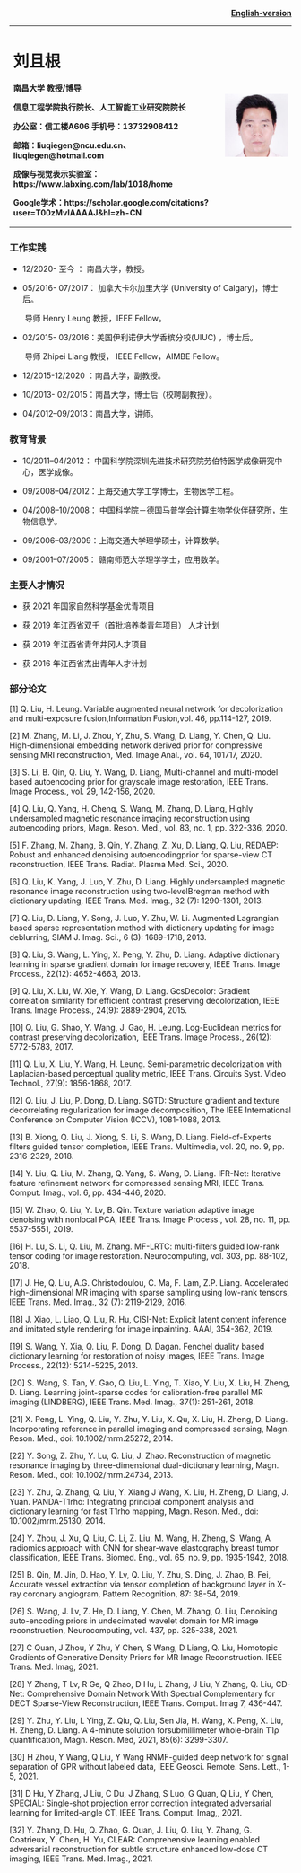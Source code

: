 <div style="float:right">
<p><b><a href="/en-index.html">English-version</a></b></p>
</div>

<div >
<table >
  <tr border="none">
    <td width="75%">
      <h1>刘且根</h1>
      <p><b>南昌大学 教授/博导</b></p>
      <p><b>信息工程学院执行院长、人工智能工业研究院院长</b></p>
      <p><b>办公室：信工楼A606      手机号：13732908412</b></p>
      <p><b>邮箱：liuqiegen@ncu.edu.cn、liuqiegen@hotmail.com</b></p>
      <p><b>成像与视觉表示实验室：https://www.labxing.com/lab/1018/home</b></p>
      <p><b>Google学术：https://scholar.google.com/citations?user=T00zMvIAAAAJ&hl=zh-CN</b></p>
        </td>
<td width="25%" >
  <img src="/zhengjianzhao.jpg" width="100%">
</td>
 </tr>
</table>
</div>




### 工作实践
- 12/2020-    至今    ： 南昌大学，教授。

- 05/2016- 07/2017： 加拿大卡尔加里大学 (University of Calgary)，博士后。

  ​                                   导师 Henry Leung 教授，IEEE Fellow。

- 02/2015- 03/2016：美国伊利诺伊大学香槟分校(UIUC) ，博士后。

  ​                                   导师 Zhipei Liang 教授， IEEE Fellow，AIMBE Fellow。

- 12/2015-12/2020 ：南昌大学，副教授。

- 10/2013- 02/2015：南昌大学，博士后（校聘副教授）。

- 04/2012–09/2013：南昌大学，讲师。



### 教育背景
- 10/2011–04/2012： 中国科学院深圳先进技术研究院劳伯特医学成像研究中心，医学成像。

- 09/2008–04/2012：上海交通大学工学博士，生物医学工程。

- 04/2008–10/2008： 中国科学院－德国马普学会计算生物学伙伴研究所，生物信息学。

- 09/2006–03/2009：上海交通大学理学硕士，计算数学。

- 09/2001–07/2005： 赣南师范大学理学学士，应用数学。



### 主要人才情况
- 获 2021 年国家自然科学基金优青项目

- 获 2019 年江西省双千（首批培养类青年项目） 人才计划

- 获 2019 年江西省青年井冈人才项目

- 获 2016 年江西省杰出青年人才计划

### 部分论文

[1] Q. Liu, H. Leung. Variable augmented neural network for decolorization and multi-exposure fusion,Information Fusion,vol. 46, pp.114-127, 2019. 

[2] M. Zhang, M. Li, J. Zhou, Y, Zhu, S. Wang, D. Liang, Y. Chen, Q. Liu. High-dimensional embedding network derived prior for compressive sensing MRI reconstruction, Med. Image Anal., vol. 64, 101717, 2020. 

[3] S. Li, B. Qin, Q. Liu, Y. Wang, D. Liang, Multi-channel and multi-model based autoencoding prior for grayscale image restoration, IEEE Trans. Image Process., vol. 29, 142-156, 2020. 

[4] Q. Liu, Q. Yang, H. Cheng, S. Wang, M. Zhang, D. Liang, Highly undersampled magnetic resonance imaging
reconstruction using autoencoding priors, Magn. Reson. Med., vol. 83, no. 1, pp. 322-336, 2020. 

[5] F. Zhang, M. Zhang, B. Qin, Y. Zhang, Z. Xu, D. Liang, Q. Liu, REDAEP: Robust and enhanced denoising autoencodingprior for sparse-view CT reconstruction, IEEE Trans. Radiat. Plasma Med. Sci., 2020.

[6] Q. Liu, K. Yang, J. Luo, Y. Zhu, D. Liang. Highly undersampled magnetic resonance image reconstruction using two-levelBregman method with dictionary updating, IEEE Trans. Med. Imag., 32 (7): 1290-1301, 2013.

[7] Q. Liu, D. Liang, Y. Song, J. Luo, Y. Zhu, W. Li. Augmented Lagrangian based sparse representation method with dictionary updating for image deblurring, SIAM J. Imag. Sci., 6 (3): 1689-1718, 2013. 

[8] Q. Liu, S. Wang, L. Ying, X. Peng, Y. Zhu, D. Liang. Adaptive dictionary learning in sparse gradient domain for image recovery, IEEE Trans. Image Process., 22(12): 4652-4663, 2013. 

[9] Q. Liu, X. Liu, W. Xie, Y. Wang, D. Liang. GcsDecolor: Gradient correlation similarity for efficient contrast preserving decolorization, IEEE Trans. Image Process., 24(9): 2889-2904, 2015.

[10] Q. Liu, G. Shao, Y. Wang, J. Gao, H. Leung. Log-Euclidean metrics for contrast preserving decolorization, IEEE Trans. Image Process., 26(12): 5772-5783, 2017.

[11] Q. Liu, X. Liu, Y. Wang, H. Leung. Semi-parametric decolorization with Laplacian-based perceptual quality metric, IEEE Trans. Circuits Syst. Video Technol., 27(9): 1856-1868, 2017. 

[12] Q. Liu, J. Liu, P. Dong, D. Liang. SGTD: Structure gradient and texture decorrelating regularization for image decomposition, The IEEE International Conference on Computer Vision (ICCV), 1081-1088, 2013.

[13] B. Xiong, Q. Liu, J. Xiong, S. Li, S. Wang, D. Liang. Field-of-Experts filters guided tensor completion, IEEE Trans. Multimedia, vol. 20, no. 9, pp. 2316-2329, 2018. 

[14] Y. Liu, Q. Liu, M. Zhang, Q. Yang, S. Wang, D. Liang. IFR-Net: Iterative feature refinement network for compressed sensing MRI, IEEE Trans. Comput. Imag., vol. 6, pp. 434-446, 2020. 

[15] W. Zhao, Q. Liu, Y. Lv, B. Qin. Texture variation adaptive image denoising with nonlocal PCA, IEEE Trans. Image Process., vol. 28, no. 11, pp. 5537-5551, 2019. 

[16] H. Lu, S. Li, Q. Liu, M. Zhang. MF-LRTC: multi-filters guided low-rank tensor coding for image
restoration. Neurocomputing, vol. 303, pp. 88-102, 2018. 

[17] J. He, Q. Liu, A.G. Christodoulou, C. Ma, F. Lam, Z.P. Liang. Accelerated high-dimensional MR imaging with sparse sampling using low-rank tensors, IEEE Trans. Med. Imag., 32 (7): 2119-2129, 2016. 

[18] J. Xiao, L. Liao, Q. Liu, R. Hu, CISI-Net: Explicit latent content inference and imitated style rendering for image inpainting. AAAI, 354-362, 2019.

[19] S. Wang, Y. Xia, Q. Liu, P. Dong, D. Dagan. Fenchel duality based dictionary learning for restoration of noisy images, IEEE Trans. Image Process., 22(12): 5214-5225, 2013. 

[20] S. Wang, S. Tan, Y. Gao, Q. Liu, L. Ying, T. Xiao, Y. Liu, X. Liu, H. Zheng, D. Liang. Learning joint-sparse codes for calibration-free parallel MR imaging (LINDBERG), IEEE Trans. Med. Imag., 37(1):
251-261, 2018. 

[21] X. Peng, L. Ying, Q. Liu, Y. Zhu, Y. Liu, X. Qu, X. Liu, H. Zheng, D. Liang. Incorporating reference in parallel imaging and compressed sensing, Magn. Reson. Med., doi: 10.1002/mrm.25272, 2014. 

[22] Y. Song, Z. Zhu, Y. Lu, Q. Liu, J. Zhao. Reconstruction of magnetic resonance imaging by three-dimensional dual-dictionary learning, Magn. Reson. Med., doi: 10.1002/mrm.24734, 2013.

[23] Y. Zhu, Q. Zhang, Q. Liu, Y. Xiang J Wang, X. Liu, H. Zheng, D. Liang, J. Yuan. PANDA-T1rho: Integrating principal component analysis and dictionary learning for fast T1rho mapping, Magn. Reson. Med., doi: 10.1002/mrm.25130, 2014. 

[24] Y. Zhou, J. Xu, Q. Liu, C. Li, Z. Liu, M. Wang, H. Zheng, S. Wang, A radiomics approach with CNN for shear-wave elastography breast tumor classification, IEEE Trans. Biomed. Eng., vol. 65, no. 9, pp. 1935-1942, 2018. 

[25] B. Qin, M. Jin, D. Hao, Y. Lv, Q. Liu, Y. Zhu, S. Ding, J. Zhao, B. Fei, Accurate vessel extraction via tensor completion of background layer in X-ray coronary angiogram, Pattern Recognition, 87: 38-54, 2019. 

[26] S. Wang, J. Lv, Z. He, D. Liang, Y. Chen, M. Zhang, Q. Liu, Denoising auto-encoding priors in undecimated wavelet domain for MR image reconstruction, Neurocomputing, vol. 437, pp. 325-338, 2021.

[27] C Quan, J Zhou, Y Zhu, Y Chen, S Wang, D Liang, Q. Liu, Homotopic Gradients of Generative Density Priors for MR Image Reconstruction. IEEE Trans. Med. Imag, 2021. 

[28] Y Zhang, T Lv, R Ge, Q Zhao, D Hu, L Zhang, J Liu, Y Zhang, Q. Liu, CD-Net: Comprehensive Domain Network With Spectral Complementary for DECT Sparse-View Reconstruction, IEEE Trans. Comput. Imag 7, 436-447. 

[29] Y. Zhu, Y. Liu, L Ying, Z. Qiu, Q. Liu, Sen Jia, H. Wang, X. Peng, X. Liu, H. Zheng, D. Liang. A 4-minute solution forsubmillimeter whole-brain T1ρ quantification, Magn. Reson. Med, 2021, 85(6): 3299-3307.

[30] H Zhou, Y Wang, Q Liu, Y Wang RNMF-guided deep network for signal separation of GPR without labeled data, IEEE Geosci. Remote. Sens. Lett., 1-5, 2021.

[31] D Hu, Y Zhang, J Liu, C Du, J Zhang, S Luo, G Quan, Q Liu, Y Chen, SPECIAL: Single-shot projection error correction integrated adversarial learning for limited-angle CT, IEEE Trans. Comput. Imag,, 2021.

[32] Y. Zhang, D. Hu, Q. Zhao, G. Quan, J. Liu, Q. Liu, Y. Zhang, G. Coatrieux, Y. Chen, H. Yu, CLEAR: Comprehensive learning enabled adversarial reconstruction for subtle structure enhanced low-dose CT imaging, IEEE Trans. Med. Imag., 2021. 

